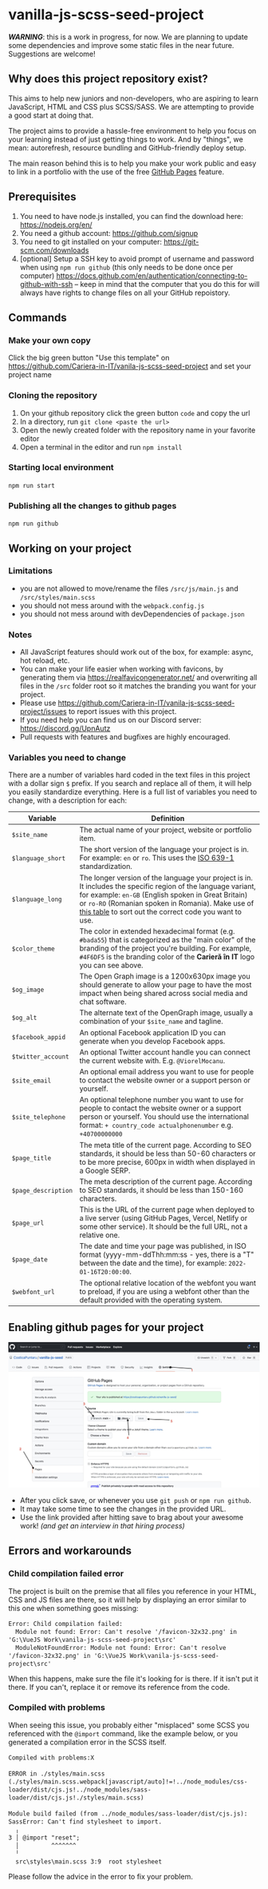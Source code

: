 # vanilla-js-scss-seed-project

***WARNING***: this is a work in progress, for now. We are planning to update some dependencies and improve some static files in the near future. Suggestions are welcome!

## Why does this project repository exist?

This aims to help new juniors and non-developers, who are aspiring to learn JavaScript, HTML and CSS plus SCSS/SASS. We are attempting to provide a good start at doing that.

The project aims to provide a hassle-free environment to help you focus on your learning instead of just getting things to work. And by "things", we mean: autorefresh, resource bundling and GitHub-friendly deploy setup.

The main reason behind this is to help you make your work public and easy to link in a portfolio with the use of the free [GitHub Pages](https://pages.github.com/) feature.

## Prerequisites

1. You need to have node.js installed, you can find the download here: https://nodejs.org/en/
2. You need a github account: https://github.com/signup
3. You need to git installed on your computer: https://git-scm.com/downloads
4. [optional] Setup a SSH key to avoid prompt of username and password when using `npm run github` (this only needs to be done once per computer) https://docs.github.com/en/authentication/connecting-to-github-with-ssh – keep in mind that the computer that you do this for will always have rights to change files on all your GitHub repoistory.


## Commands

### Make your own copy

Click the big green button "Use this template" on https://github.com/Cariera-in-IT/vanila-js-scss-seed-project and set your project name

### Cloning the repository

1. On your github repository click the green button `code` and copy the url
2. In a directory, run `git clone <paste the url>`
3. Open the newly created folder with the repository name in your favorite editor
4. Open a terminal in the editor and run `npm install`

### Starting local environment

`npm run start`

### Publishing all the changes to github pages

`npm run github`

## Working on your project

### Limitations

* you are not allowed to move/rename the files `/src/js/main.js` and `/src/styles/main.scss`
* you should not mess around with the `webpack.config.js`
* you should not mess around with devDependencies of `package.json`

### Notes

* All JavaScript features should work out of the box, for example: async, hot reload, etc.
* You can make your life easier when working with favicons, by generating them via https://realfavicongenerator.net/ and overwriting all files in the `/src` folder root so it matches the branding you want for your project.
* Please use https://github.com/Cariera-in-IT/vanila-js-scss-seed-project/issues to report issues with this project.
* If you need help you can find us on our Discord server: https://discord.gg/UpnAutz
* Pull requests with features and bugfixes are highly encouraged.

### Variables you need to change

There are a number of variables hard coded in the text files in this project with a dollar sign `$` prefix. If you search and replace all of them, it will help you easily standardize everything. Here is a full list of variables you need to change, with a description for each:

| Variable | Definition |
| --- | --- |
| `$site_name` | The actual name of your project, website or portfolio item. |
| `$language_short` | The short version of the language your project is in. For example: `en` or `ro`. This uses the [ISO 639-1](https://en.wikipedia.org/wiki/List_of_ISO_639-1_codes) standardization. |
| `$language_long` | The longer version of the language your project is in. It includes the specific region of the language variant, for example: `en-GB` (English spoken in Great Britain) or `ro-RO` (Romanian spoken in Romania). Make use of [this table](https://lingohub.com/developers/supported-locales/language-designators-with-regions) to sort out the correct code you want to use. |
| `$color_theme` | The color in extended hexadecimal format (e.g. `#bada55`) that is categorized as the "main color" of the branding of the project you're building. For example, `#4F6DF5` is the branding color of the **Carieră în IT** logo you can see above. |
| `$og_image` | The Open Graph image is a 1200x630px image you should generate to allow your page to have the most impact when being shared across social media and chat software. |
| `$og_alt` | The alternate text of the OpenGraph image, usually a combination of your `$site_name` and tagline. |
| `$facebook_appid` | An optional Facebook application ID you can generate when you develop Facebook apps. |
| `$twitter_account` | An optional Twitter account handle you can connect the current website with. E.g. `@ViorelMocanu`. |
| `$site_email` | An optional email address you want to use for people to contact the website owner or a support person or yourself. |
| `$site_telephone` | An optional telephone number you want to use for people to contact the website owner or a support person or yourself. You should use the international format: `+ country_code actualphonenumber` e.g. `+40700000000` |
| `$page_title` | The meta title of the current page. According to SEO standards, it should be less than 50-60 characters or to be more precise, 600px in width when displayed in a Google SERP. |
| `$page_description` | The meta description of the current page. According to SEO standards, it should be less than 150-160 characters. |
| `$page_url` | This is the URL of the current page when deployed to a live server (using GitHub Pages, Vercel, Netlify or some other service). It should be the full URL, not a relative one. |
| `$page_date` | The date and time your page was published, in ISO format (yyyy-mm-ddThh:mm:ss - yes, there is a "T" between the date and the time), for example: `2022-01-16T20:00:00`. |
| `$webfont_url` | The optional relative location of the webfont you want to preload, if you are using a webfont other than the default provided with the operating system. |

## Enabling github pages for your project

![How to activate GitHub Pages deploy for your project](./src/assets/images/enable-page.jpg)

* After you click save, or whenever you use `git push` or `npm run github`.
* It may take some time to see the changes in the provided URL.
* Use the link provided after hitting save to brag about your awesome work! *(and get an interview in that hiring process)*

## Errors and workarounds

### Child compilation failed error

The project is built on the premise that all files you reference in your HTML, CSS and JS files are there, so it will help by displaying an error similar to this one when something goes missing:

```console
Error: Child compilation failed:
  Module not found: Error: Can't resolve '/favicon-32x32.png' in 'G:\VueJS Work\vanila-js-scss-seed-project\src'
  ModuleNotFoundError: Module not found: Error: Can't resolve '/favicon-32x32.png' in 'G:\VueJS Work\vanila-js-scss-seed-project\src'
```

When this happens, make sure the file it's looking for is there. If it isn't put it there. If you can't, replace it or remove its reference from the code.

### Compiled with problems

When seeing this issue, you probably either "misplaced" some SCSS you referenced with the `@import` command, like the example below, or you generated a compilation error in the SCSS itself.

```console
Compiled with problems:X

ERROR in ./styles/main.scss (./styles/main.scss.webpack[javascript/auto]!=!../node_modules/css-loader/dist/cjs.js!../node_modules/sass-loader/dist/cjs.js!./styles/main.scss)

Module build failed (from ../node_modules/sass-loader/dist/cjs.js):
SassError: Can't find stylesheet to import.
  ╷
3 │ @import "reset";
  │         ^^^^^^^
  ╵
  src\styles\main.scss 3:9  root stylesheet
```

Please follow the advice in the error to fix your problem.
